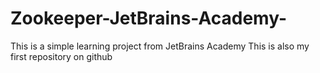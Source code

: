 # Zookeeper-JetBrains-Academy-
This is a simple  learning project from JetBrains Academy
This is also my first repository on github
